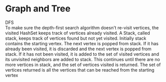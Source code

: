 # Graph and Tree
DFS   
To make sure the depth-first search algorithm doesn't re-visit vertices, the visited HashSet keeps track of vertices already visited. A Stack, called stack, keeps track of vertices found but not yet visited. Initially stack contains the starting vertex. The next vertex is popped from stack. If it has already been visited, it is discarded and the next vertex is popped from stack. If it has not been visited, it is added to the set of visited vertices and its unvisited neighbors are added to stack. This continues until there are no more vertices in stack, and the set of vertices visited is returned. The set of vertices returned is all the vertices that can be reached from the starting vertex

